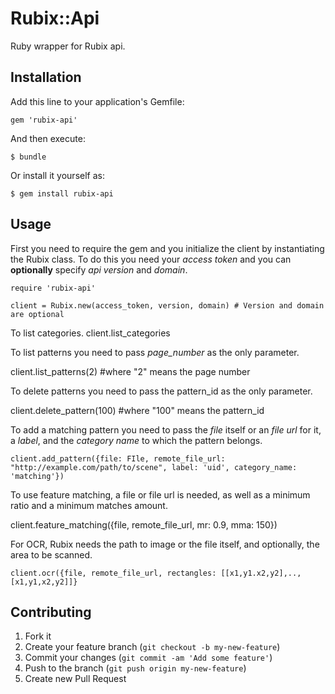# Rubix::Api
Ruby wrapper for Rubix api.

## Installation

Add this line to your application's Gemfile:

    gem 'rubix-api'

And then execute:

    $ bundle

Or install it yourself as:

    $ gem install rubix-api

## Usage

First you need to require the gem and you initialize the client by instantiating the Rubix class. To do this you need your _access token_ and you can **optionally** specify _api version_ and _domain_.  

    require 'rubix-api'
    
    client = Rubix.new(access_token, version, domain) # Version and domain are optional

To list categories.
   client.list_categories

To list patterns you need to pass _page_number_ as the only parameter.

   client.list_patterns(2) #where "2" means the page number

To delete patterns you need to pass the pattern_id as the only parameter.

   client.delete_pattern(100) #where "100" means the pattern_id
    
To add a matching pattern you need to pass the _file_ itself or an _file url_ for it, a _label_, and the _category name_ to which the pattern belongs. 

    client.add_pattern({file: FIle, remote_file_url: "http://example.com/path/to/scene", label: 'uid', category_name: 'matching'})
    
To use feature matching, a file or file url is needed, as well as a minimum ratio and a minimum matches amount. 
  
  client.feature_matching({file, remote_file_url, mr: 0.9, mma: 150}) 

For OCR, Rubix needs the path to image or the file itself, and optionally, the area to be scanned.

    client.ocr({file, remote_file_url, rectangles: [[x1,y1.x2,y2],..,[x1,y1,x2,y2]]}


## Contributing

1. Fork it
2. Create your feature branch (`git checkout -b my-new-feature`)
3. Commit your changes (`git commit -am 'Add some feature'`)
4. Push to the branch (`git push origin my-new-feature`)
5. Create new Pull Request
